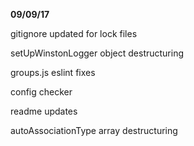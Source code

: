 **09/09/17**

gitignore updated for lock files

setUpWinstonLogger object destructuring

groups.js eslint fixes

config checker

readme updates

autoAssociationType array destructuring
